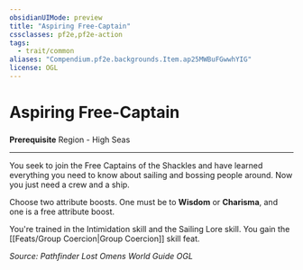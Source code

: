 ```yaml
---
obsidianUIMode: preview
title: "Aspiring Free-Captain"
cssclasses: pf2e,pf2e-action
tags:
  - trait/common
aliases: "Compendium.pf2e.backgrounds.Item.ap25MWBuFGwwhYIG"
license: OGL
---
```

# Aspiring Free-Captain

### 






**Prerequisite** Region - High Seas

* * *

You seek to join the Free Captains of the Shackles and have learned everything you need to know about sailing and bossing people around. Now you just need a crew and a ship.

Choose two attribute boosts. One must be to **Wisdom** or **Charisma**, and one is a free attribute boost.

You're trained in the Intimidation skill and the Sailing Lore skill. You gain the [[Feats/Group Coercion|Group Coercion]] skill feat.

*Source: Pathfinder Lost Omens World Guide*
*OGL*